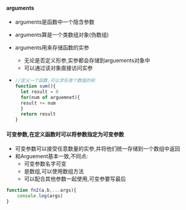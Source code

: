#### arguments

- arguments是函数中一个隐含参数

- arguments算是一个类数组对象(伪数组)

- arguments用来存储函数的实参

  - 无论是否定义形参,实参都会存储到arguements对象中
  - 可以通过该对象直接访问实参

- ```js
  //定义一个函数,可以求任意个数值的和
  function sum(){
  	let result = 0 
  	for(num of arguemnet){
  	result += num
  	}
  	return result
  }
  ```

#### 可变参数,在定义函数时可以将参数指定为可变参数

- 可变参数可以接受任意数量的实参,并将他们统一存储到一个数组中返回
- 和Arguement基本一致,不同点:
  - 可变参数名字可变
  - 是数组,可以使用数组方法
  - 可以配合其他参数一起使用,可变参要写最后

```js
function fn2(a,b,...args){
	console.log(args)
}
```

